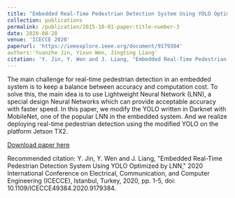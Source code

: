```yaml
---
title: "Embedded Real-Time Pedestrian Detection System Using YOLO Optimized by LNN"
collection: publications
permalink: /publication/2015-10-01-paper-title-number-3
date: 2020-08-28
venue: 'ICECCE 2020'
paperurl: 'https://ieeexplore.ieee.org/document/9179384'
authors:'Yuanzhe Jin, Yixun Wen, Jingting Liang'
citation: 'Y. Jin, Y. Wen and J. Liang, "Embedded Real-Time Pedestrian Detection System Using YOLO Optimized by LNN," 2020 International Conference on Electrical, Communication, and Computer Engineering (ICECCE), Istanbul, Turkey, 2020, pp. 1-5, doi: 10.1109/ICECCE49384.2020.9179384.'
---
```

The main challenge for real-time pedestrian detection in an embedded system is to keep a balance between accuracy and computation cost. To solve this, the main idea is to use Lightweight Neural Network (LNN), a special design Neural Networks which can provide acceptable accuracy with faster speed. In this paper, we modify the YOLO written in Darknet with MobileNet, one of the popular LNN in the embedded system. And we realize deploying real-time pedestrian detection using the modified YOLO on the platform Jetson TX2.

[Download paper here](https://ieeexplore.ieee.org/document/9179384)

Recommended citation: Y. Jin, Y. Wen and J. Liang, "Embedded Real-Time Pedestrian Detection System Using YOLO Optimized by LNN," 2020 International Conference on Electrical, Communication, and Computer Engineering (ICECCE), Istanbul, Turkey, 2020, pp. 1-5, doi: 10.1109/ICECCE49384.2020.9179384.

